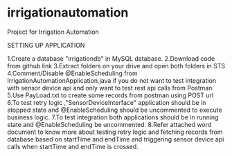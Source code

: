 # irrigationautomation
Project for Irrigation Automation

SETTING UP APPLICATION

1.Create a database "irrigationdb" in MySQL database.
2.Download code from github link
3.Extract folders on your drive and open both folders in STS
4.Comment/Disable @EnableScheduling from IrrigationAutomationApplication.java 
if you do not want to test integration with sensor device api and only want to test rest api calls from Postman
5.Use PayLoad.txt to create some records from postman using POST url
6.To test retry logic ,"SensorDeviceInterface" application should be in stopped state and @EnableScheduling should be uncommented to execute business logic.
7.To test integration both applications should be in running state and @EnableScheduling be uncommented.
8.Refer attached word document to know more about testing retry logic and fetching records from database
based on startTime and endTime and triggering sensor device api calls when startTime and endTime is crossed.



